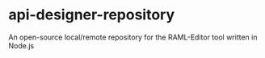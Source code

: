 api-designer-repository
=======================

An open-source local/remote repository for the RAML-Editor tool written in Node.js
